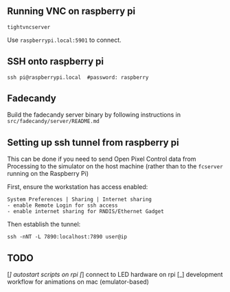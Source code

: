 ## Running VNC on raspberry pi

`tightvncserver`

Use `raspberrypi.local:5901` to connect.

## SSH onto raspberry pi

`ssh pi@raspberrypi.local  #password: raspberry`

## Fadecandy

Build the fadecandy server binary by following instructions in `src/fadecandy/server/README.md`

## Setting up ssh tunnel from raspberry pi

This can be done if you need to send Open Pixel Control data from Processing to the simulator on the host machine (rather than to the `fcserver` running on the Raspberry Pi)

First, ensure the workstation has access enabled:
```
System Preferences | Sharing | Internet sharing
- enable Remote Login for ssh access
- enable internet sharing for RNDIS/Ethernet Gadget
```

Then establish the tunnel:

`ssh -nNT -L 7890:localhost:7890 user@ip`
## TODO

[_] autostart scripts on rpi
[_] connect to LED hardware on rpi
[_] development workflow for animations on mac (emulator-based)
